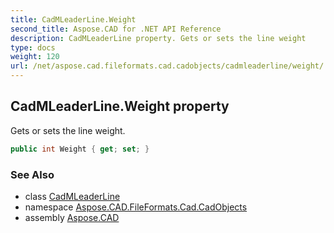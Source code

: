 ```yaml
---
title: CadMLeaderLine.Weight
second_title: Aspose.CAD for .NET API Reference
description: CadMLeaderLine property. Gets or sets the line weight
type: docs
weight: 120
url: /net/aspose.cad.fileformats.cad.cadobjects/cadmleaderline/weight/
---
```

## CadMLeaderLine.Weight property

Gets or sets the line weight.

```csharp
public int Weight { get; set; }
```

### See Also

* class [CadMLeaderLine](../)
* namespace [Aspose.CAD.FileFormats.Cad.CadObjects](../../cadmleaderline/)
* assembly [Aspose.CAD](../../../)



